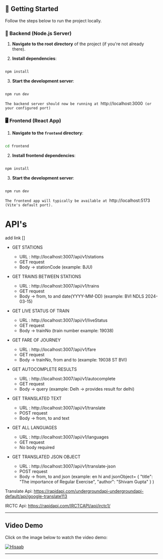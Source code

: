 ## 🚀 Getting Started

Follow the steps below to run the project locally.

### 🔧 Backend (Node.js Server)

1. **Navigate to the root directory** of the project (if you're not already there).

2. **Install dependencies**:

```bash

npm install

```

3. **Start the development server**:

```bash

npm run dev

```

`The backend server should now be running at `http://localhost:3000` (or your configured port)`

### 🖥️ Frontend (React App)

1. **Navigate to the `frontend` directory**:

```bash

cd frontend

```

2. **Install frontend dependencies**:

```bash

npm install

```

3. **Start the development server**:

```bash

npm run dev

```

`The frontend app will typically be available at `http://localhost:5173` (Vite's default port).`
# API's


add link
[]

- GET STATIONS

  - URL : http://localhost:3007/api/v1/stations
  - GET request
  - Body -> stationCode (example: BJU)

- GET TRAINS BETWEEN STATIONS

  - URL : http://localhost:3007/api/v1/trains
  - GET request
  - Body -> from, to and date(YYYY-MM-DD) (example: BVI NDLS 2024-03-15)

- GET LIVE STATUS OF TRAIN

  - URL : http://localhost:3007/api/v1/liveStatus
  - GET request
  - Body -> trainNo (train number example: 19038)

- GET FARE OF JOURNEY
  - URL : http://localhost:3007/api/v1/fare
  - GET request
  - Body -> trainNo, from and to (example: 19038 ST BVI)

- GET AUTOCOMPLETE RESULTS
    - URL : http://localhost:3007/api/v1/autocomplete
    - GET request
    - Body -> query (example: Delh -> provides result for delhi)

- GET TRANSLATED TEXT
    - URL : http://localhost:3007/api/v1/translate
    - POST request
    - Body -> from, to and text

- GET ALL LANGUAGES
    - URL : http://localhost:3007/api/v1/languages
    - GET request
    - No body required

- GET TRANSLATED JSON OBJECT 
    - URL : http://localhost:3007/api/v1/translate-json
    - POST request
    - Body -> from, to and json (example: en hi and jsonObject= { 
                                      "title": "The importance of Regular Exercise",
                                      "author": "Shivam Gupta"
                                  }
                                )

Translate Api: https://rapidapi.com/undergroundapi-undergroundapi-default/api/google-translate113

IRCTC Api: https://rapidapi.com/IRCTCAPI/api/irctc1/

---

## Video Demo

Click on the image below to watch the video demo:

[![Hisaab](https://www.vdocipher.com/blog/wp-content/uploads/2023/12/DALL%C2%B7E-2023-12-10-20.21.58-A-creative-and-visually-appealing-featured-image-for-a-blog-about-video-thumbnails-for-various-social-platforms-like-YouTube-Instagram-and-TikTok-s-1024x585.png)](https://www.youtube.com/watch?v=tkvlxZkCES8](https://youtu.be/JjFXxeaGE_c?si=f_2DnWwo7U68B_gq))

---

